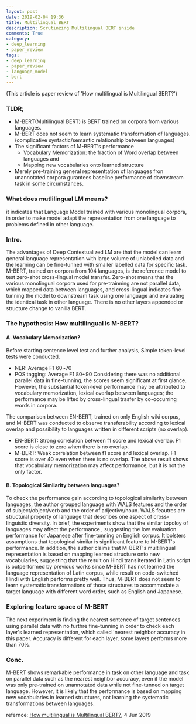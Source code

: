```yaml
---
layout: post
date: 2019-02-04 19:36
title: Multilingual BERT
description: Scrutinzing Multilingual BERT inside
comments: True
category: 
- deep_learning
- paper_review
tags:
- deep_learning
- paper_review
- language_model
- bert
---
```

(This article is paper review of 'How multilingual is Multilingual BERT?')

### TLDR;
- M-BERT(Multilingual BERT) is BERT trained on corpora from various languages.
- M-BERT does not seem to learn systematic transformation of languages. (complicative syntactic/semantic relationship between languages)
- The significant factors of M-BERT's performance
    - Vocabulary Memorization: the fraction of Word overlap between languages and 
    - Mapping new vocabularies onto learned structure
- Merely pre-training general representtation of languages fron unannotated corpora gurantees baseline performance of downstream task in some circumstances.

### What does mutlilingual LM means?
it indicates that Language Model trained with various monolingual corpora, in order to make model adapt the representation from one language to problems defined in other language.

### Intro.
The advantages of Deep Contextualized LM are that the model can learn general language representation with large volume of unlabelled data and the learning can be fine-tunned with smaller labelled data for specific task.
M-BERT, trained on corpora from 104 languages, is the reference model to test zero-shot cross-lingual model transfer. Zero-shot means that the various monolingual corpora used for pre-trainning are not parallel data, which mapped data between languages, and cross-lingual indicates fine-tunning the model to downstream task using one language and evaluating the identical task in other language. There is no other layers appended or structure change to vanilla BERT. 

###  The hypothesis: How multilingual is M-BERT?
#### A. Vocabulary Memorization?
Before starting sentence level test and further analysis, Simple token-level tests were conducted. 
- NER: Average F1 60~70
- POS tagging: Average F1 80~90
Considering there was no additional parallel data in fine-tunning, the scores seem significant at first glance. However, the substantial token-level performance may be attributed to vocabulary memorization, lexical overlap between languages; the performance may be lifted by cross-lingual trasfer by co-occurring words in corpora.

The comparison between EN-BERT, trained on only English wiki corpus, and M-BERT was conducted to observe transferability according to lexical overlap and possibility to languages written in different scripts (no overlap). 
- EN-BERT: Strong correlation between f1 score and lexical overlap. F1 score is close to zero when there is no overlap.
- M-BERT: Weak correlation between f1 score and lexical overlap. F1 score is over 40 even when there is no overlap.
The above result shows that vocabulary memorization may affect performance, but it is not the only factor.

#### B. Topological Similarity between languages?
To check the performance gain according to topological similarity between languages, the author grouped language with WALS features and the order of subject/object/verb and the order of adjective/noun. WALS feautres are structural property of language that describes one aspect of cross-linguistic diversity.
In brief, the experiments show that the similar topoloy of languages may affect the performance , suggesting the low evaluation performance for Japanese after fine-tunning on English corpus. 
It bolsters assumptions that topological similar is significant feature to M-BERT's performance.
In addition, the author claims that M-BERT's multilingual representation is based on mapping learned structure onto new vocabularies, suggesting that the result on Hindi transliterated in Latin script is outperformed by previous works since M-BERT has not learned the language representation of Latin corpus, while result on code-switched Hindi with English performs pretty well. Thus, M-BERT does not seem to learn systematic transformations of those structures to accommodate a target language with different word order, such as English and Japanese. 

### Exploring feature space of M-BERT
The next experiment is finding the nearest sentence of target sentences using parallel data with no furthre fine-tunning in order to check each layer's learned representation, which called 'nearest neighbor accuracy in this paper.  Accuracy is different for each layer, some layers performs more than 70%. 

### Conc.
M-BERT shows remarkable performance in task on other language and  task on parallel data such as the nearest neighbor accuracy, even if the model was only pre-trained on unannotated data while not fine-tunned on target language. However, it is likely that the performance is based on mapping new vocabularies in learned structures, not learning the systematic transformations between languages. 

refernce: [How multilingual is Multilingual BERT?](https://arxiv.org/abs/1906.01502), 4 Jun 2019 


